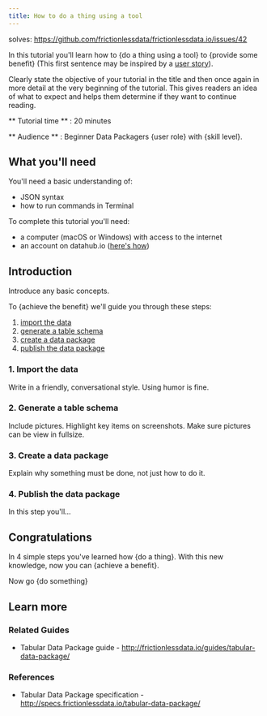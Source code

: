 ```yaml
---
title: How to do a thing using a tool
---
```

solves: https://github.com/frictionlessdata/frictionlessdata.io/issues/42

In this tutorial you'll learn how to {do a thing using a tool} to {provide some benefit} (This first sentence may be inspired by a [user story](http://frictionlessdata.io/user-stories/)).

Clearly state the objective of your tutorial in the title and then once again in more detail at the very beginning of the tutorial. This gives readers an idea of what to expect and helps them determine if they want to continue reading.

** Tutorial time ** : 20 minutes

** Audience ** : Beginner Data Packagers {user role} with {skill level}.



## What you'll need

You'll need a basic understanding of:

- JSON syntax
- how to run commands in Terminal

To complete this tutorial you'll need:

- a computer (macOS or Windows) with access to the internet
- an account on datahub.io ([here's how](https://datahub.io/about))



## Introduction

Introduce any basic concepts.

To {achieve the benefit} we'll guide you through these steps:

1. [import the data](#1-import-the-data)
2. [generate a table schema](#2-generate-a-table-schema)
3. [create a data package](#3-create-a-data-package)
4. [publish the data package](#4-publish-the-data-package)

### 1. Import the data

Write in a friendly, conversational style. Using humor is fine.

### 2. Generate a table schema

Include pictures. Highlight key items on screenshots. Make sure pictures can be view in fullsize.

### 3. Create a data package

Explain why something must be done, not just how to do it.

### 4. Publish the data package

In this step you'll...


## Congratulations

In 4 simple steps you've learned how {do a thing}. With this new knowledge, now you can {achieve a benefit}.

Now go {do something}

## Learn more

### Related Guides

- Tabular Data Package guide - <http://frictionlessdata.io/guides/tabular-data-package/>

### References

- Tabular Data Package specification - <http://specs.frictionlessdata.io/tabular-data-package/>
